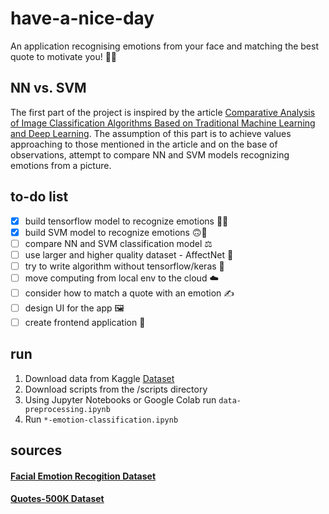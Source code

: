 # have-a-nice-day
An application recognising emotions from your face and matching the best quote to motivate you! 💪💪

## NN vs. SVM
The first part of the project is inspired by the article [Comparative Analysis of Image Classification Algorithms Based on Traditional Machine Learning and Deep Learning](https://www.researchgate.net/publication/343374467_Comparative_Analysis_of_Image_Classification_Algorithms_Based_on_Traditional_Machine_Learning_and_Deep_Learning).
The assumption of this part is to achieve values approaching to those mentioned in the article and on the base of observations, attempt to compare NN and SVM models recognizing emotions from a picture.


## to-do list
- [x] build tensorflow model to recognize emotions 🙂🙃
- [x] build SVM model to recognize emotions 🙃🙂
- [ ] compare NN and SVM classification model ⚖️
- [ ] use larger and higher quality dataset - AffectNet 📖
- [ ] try to write algorithm without tensorflow/keras 🧠
- [ ] move computing from local env to the cloud ☁️
- [ ] consider how to match a quote with an emotion ✍️
- [ ] design UI for the app 🖼
- [ ] create frontend application 📱

## run
1. Download data from Kaggle  [Dataset](https://www.kaggle.com/c/challenges-in-representation-learning-facial-expression-recognition-challenge/data?select=fer2013.tar.gz)
2. Download scripts from the /scripts directory
3. Using Jupyter Notebooks or Google Colab run `data-preprocessing.ipynb`
4. Run `*-emotion-classification.ipynb`


## sources
#### [Facial Emotion Recogition Dataset](https://www.kaggle.com/c/challenges-in-representation-learning-facial-expression-recognition-challenge/data?select=fer2013.tar.gz)

#### [Quotes-500K Dataset](https://github.com/ShivaliGoel/Quotes-500K)
